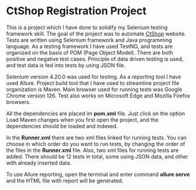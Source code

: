 
# CtShop Registration Project

This is a project which I have done to solidify my Selenium testing framework skill. The goal of the project was to automate [CtShop](https://ctshop.rs) website. Tests are written using Selenium framework and Java programming language. As a testing framework I have used TestNG, and tests are organized on the basis of POM (Page Object Model). There are both positive and negative test cases. Principle of data driven testing is used, and test data is fed into tests by using JSON file.

Selenium version 4.20.0 was used for testing. As a reporting tool I have used Allure. Project build tool that I have used to streamline project file organization is Maven. Main browser used for running tests was Google Chrome version 126. Test also works on Microsoft Edge and Mozilla Firefox browsers.

All the dependencies are placed im **pom.xml** file. Just click on the option Load Maven changes when you first open the project, and the dependencies should be loaded and indexed.

In the **Runner.xml** there are two xml files linked for running tests. You can choose in which order do you want to run tests, by changing the order of the files in the **Runner.xml** file. Also, two xml files for running tests are added. There should be 12 tests in total, some using JSON data, and other with already inserted data. 

To use Allure reporting, open the terminal and enter command **allure serve** and the HTML file with report will be generated. 
